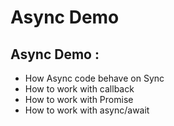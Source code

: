 # Async Demo

## Async Demo : 
* How Async code behave on Sync 
* How to work with callback 
* How to work with Promise 
* How to work with async/await 
